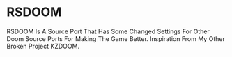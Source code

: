 # RSDOOM
RSDOOM Is A Source Port That Has Some Changed Settings For Other Doom Source Ports For Making The Game Better. Inspiration From My Other Broken Project KZDOOM.
